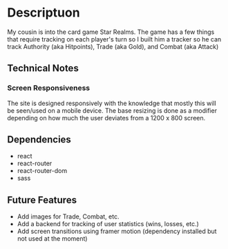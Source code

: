 # Descriptuon

My cousin is into the card game Star Realms.  The game has a few things that require tracking on each player's turn so I built him a tracker so he can track Authority (aka Hitpoints), Trade (aka Gold), and Combat (aka Attack)

## Technical Notes

### Screen Responsiveness

The site is designed responsively with the knowledge that mostly this will be seen/used on a mobile device.  The base resizing is done as a modifier depending on how much the user deviates from a 1200 x 800 screen.  

## Dependencies

 - react
 - react-router
 - react-router-dom
 - sass

 ## Future Features

 - Add images for Trade, Combat, etc.
 - Add a backend for tracking of user statistics (wins, losses, etc.)
 - Add screen transitions using framer motion (dependency installed but not used at the moment)
 
